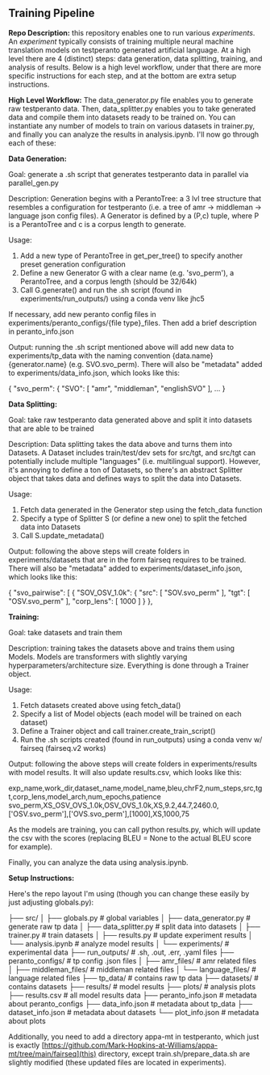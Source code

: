 ## Training Pipeline

**Repo Description:** this repository enables one to run various *experiments*. An *experiment* typically consists of training multiple neural machine translation models on testperanto generated artificial language. At a high level there are 4 (distinct) steps: data generation, data splitting, training, and analysis of results. Below is a high level workflow, under that there are more specific instructions for each step, and at the bottom are extra setup instructions.

**High Level Workflow:**
The data_generator.py file enables you to generate raw testperanto data. Then, data_splitter.py enables you to take generated data and compile them into datasets ready to be trained on. You can instantiate any number of models to train on various datasets in trainer.py, and finally you can analyze the results in analysis.ipynb. I'll now go through each of these:

**Data Generation:**

Goal: generate a .sh script that generates testperanto data in parallel via parallel_gen.py

Description: Generation begins with a PerantoTree: a 3 lvl tree structure that resembles a configuration for testperanto (i.e. a tree of amr -> middleman -> language json config files). A Generator is defined by a (P,c) tuple, where P is a PerantoTree and c is a corpus length to generate. 

Usage: 
1. Add a new type of PerantoTree in get_per_tree() to specify another preset generation configuration
2. Define a new Generator G with a clear name (e.g. 'svo_perm'), a PerantoTree, and a corpus length (should be 32/64k)
3. Call G.generate() and run the .sh script (found in experiments/run_outputs/) using a conda venv like jhc5 

If necessary, add new peranto config files in experiments/peranto_configs/{file type}_files. Then add a brief description in
peranto_info.json

Output: running the .sh script mentioned above will add new data to experiments/tp_data with the naming convention {data.name}{generator.name} (e.g. SVO.svo_perm). There will also be "metadata" added to experiments/data_info.json, which looks like this:

{
    "svo_perm": {
        "SVO": [
            "amr",
            "middleman",
            "englishSVO"
        ],
        ...
}

**Data Splitting:**

Goal: take raw testperanto data generated above and split it into datasets that are able to be trained 

Description: Data splitting takes the data above and turns them into Datasets. A Dataset includes train/test/dev sets for src/tgt, and src/tgt can potentially include multiple "languages" (i.e. multilingual support). However, it's annoying to define a ton of Datasets, so there's an abstract Splitter object that takes data and defines ways to split the data into Datasets. 

Usage:
1. Fetch data generated in the Generator step using the fetch_data function
2. Specify a type of Splitter S (or define a new one) to split the fetched data into Datasets
3. Call S.update_metadata()

Output: following the above steps will create folders in experiments/datasets that are in the form fairseq requires to be trained. There will also be "metadata" added to experiments/dataset_info.json, which looks like this:

{
    "svo_pairwise": [
        {
            "SOV_OSV_1.0k": {
                "src": [
                    "SOV.svo_perm"
                ],
                "tgt": [
                    "OSV.svo_perm"
                ],
                "corp_lens": [
                    1000
                ]
                }
            },


**Training:**

Goal: take datasets and train them 

Description: training takes the datasets above and trains them using Models. Models are transformers with slightly varying hyperparameters/architecture size. Everything is done through a Trainer object. 

Usage:
1. Fetch datasets created above using fetch_data()
2. Specify a list of Model objects (each model will be trained on each dataset)
3. Define a Trainer object and call trainer.create_train_script()
4. Run the .sh scripts created (found in run_outputs) using a conda venv w/ fairseq (fairseq.v2 works)

Output: following the above steps will create folders in experiments/results with model results. It will also update results.csv, which looks like this:

exp_name,work_dir,dataset_name,model_name,bleu,chrF2,num_steps,src,tgt,corp_lens,model_arch,num_epochs,patience
svo_perm,XS_OSV_OVS_1.0k,OSV_OVS_1.0k,XS,9.2,44.7,2460.0,['OSV.svo_perm'],['OVS.svo_perm'],[1000],XS,1000,75

As the models are training, you can call python results.py, which will update the csv with the scores (replacing BLEU = None to the actual BLEU score for example).

Finally, you can analyze the data using analysis.ipynb. 

**Setup Instructions:**

Here's the repo layout I'm using (though you can change these easily by just adjusting globals.py):

├── src/ 
│ ├── globals.py # global variables
│ ├── data_generator.py # generate raw tp data
│ ├── data_splitter.py # split data into datasets
│ ├── trainer.py # train datasets
│ ├── results.py # update experiment results
│ └── analysis.ipynb # analyze model results
│
└── experiments/ # experimental data
├── run_outputs/ # .sh, .out, .err, .yaml files
├── peranto_configs/ # tp config .json files
│ ├── amr_files/ # amr related files
│ ├── middleman_files/ # middleman related files
│ └── language_files/ # language related files
├── tp_data/ # contains raw tp data
├── datasets/ # contains datasets
├── results/ # model results
├── plots/ # analysis plots
├── results.csv # all model results data
├── peranto_info.json # metadata about peranto_configs
├── data_info.json # metadata about tp_data
├── dataset_info.json # metadata about datasets
└── plot_info.json # metadata about plots

Additionally, you need to add a directory appa-mt in testperanto, which just is exactly [https://github.com/Mark-Hopkins-at-Williams/appa-mt/tree/main/fairseq](this) directory, except train.sh/prepare_data.sh are slightly modified (these updated files are located in experiments). 

